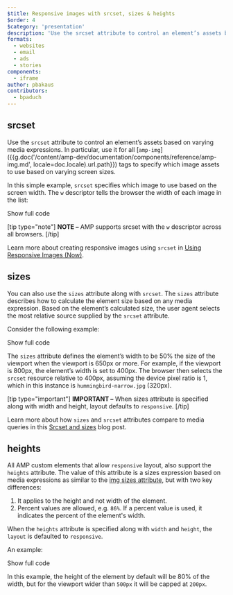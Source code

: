```yaml
---
$title: Responsive images with srcset, sizes & heights
$order: 4
$category: 'presentation'
description: 'Use the srcset attribute to control an element’s assets based on varying media expressions. In particular, use it for all amp-img tags to specify which ...'
formats:
  - websites
  - email
  - ads
  - stories
components:
  - iframe
author: pbakaus
contributors:
  - bpaduch
---
```


## srcset

Use the `srcset` attribute to control an element’s assets
based on varying media expressions.
In particular, use it for all [`amp-img`]({{g.doc('/content/amp-dev/documentation/components/reference/amp-img.md', locale=doc.locale).url.path}}) tags to specify which image assets to use based on varying screen sizes.

In this simple example,
`srcset` specifies which image to use based on the screen width.
The `w` descriptor tells the browser the width
of each image in the list:

<!--embedded amp-img example using srcset -->
<div>
<amp-iframe height="231"
            layout="fixed-height"
            sandbox="allow-scripts allow-forms allow-same-origin"
            resizable
            src="https://ampproject-b5f4c.firebaseapp.com/examples/ampimg.srcset.embed.html">
  <div overflow tabindex="0" role="button" aria-label="Show more">Show full code</div>
  <div placeholder></div>
</amp-iframe>
</div>

[tip type="note"]
**NOTE –**  AMP supports srcset with the `w` descriptor across all browsers.
[/tip]

Learn more about creating responsive images using `srcset`
in [Using Responsive Images (Now)](http://alistapart.com/article/using-responsive-images-now).

## sizes

You can also use the `sizes` attribute along with `srcset`.
The `sizes` attribute describes how to calculate the element size
based on any media expression.
Based on the element’s calculated size,
the user agent selects the most relative source supplied by the `srcset` attribute.

Consider the following example:

<!--embedded amp-img example using sizes -->
<div>
<amp-iframe height="231"
            layout="fixed-height"
            sandbox="allow-scripts allow-forms allow-same-origin"
            resizable
            src="https://ampproject-b5f4c.firebaseapp.com/examples/ampimg.sizes.embed.html">
  <div overflow tabindex="0" role="button" aria-label="Show more">Show full code</div>
  <div placeholder></div>
</amp-iframe>
</div>

The `sizes` attribute defines the element’s width to be 50% the size of the viewport
when the viewport is 650px or more.
For example, if the viewport is 800px,
the element’s width is set to 400px.
The browser then selects the `srcset` resource relative to 400px,
assuming the device pixel ratio is 1,
which in this instance is `hummingbird-narrow.jpg` (320px).

[tip type="important"]
**IMPORTANT –** When sizes attribute is specified along with width and height, layout defaults to `responsive`.
[/tip]

Learn more about how `sizes` and `srcset` attributes compare
to media queries in this
[Srcset and sizes](https://ericportis.com/posts/2014/srcset-sizes/) blog post.

## heights

All AMP custom elements that allow `responsive` layout, also support the `heights` attribute.
The value of this attribute is a sizes expression based on media expressions
as similar to the [img sizes attribute](https://developer.mozilla.org/en-US/docs/Web/HTML/Element/img),
but with two key differences:

 1. It applies to the height and not width of the element.
 2. Percent values are allowed, e.g. `86%`. If a percent value is used, it indicates the percent
 of the element's width.

When the `heights` attribute is specified along with `width` and `height`, the `layout` is defaulted to `responsive`.

An example:

<!--embedded amp-img example using heights -->
<div>
<amp-iframe height="193"
            layout="fixed-height"
            sandbox="allow-scripts allow-forms allow-same-origin"
            resizable
            src="https://ampproject-b5f4c.firebaseapp.com/examples/ampimg.heights.embed.html">
  <div overflow tabindex="0" role="button" aria-label="Show more">Show full code</div>
  <div placeholder></div>
</amp-iframe>
</div>

In this example, the height of the element by default will be 80% of the width, but for the viewport
wider than `500px` it will be capped at `200px`.
